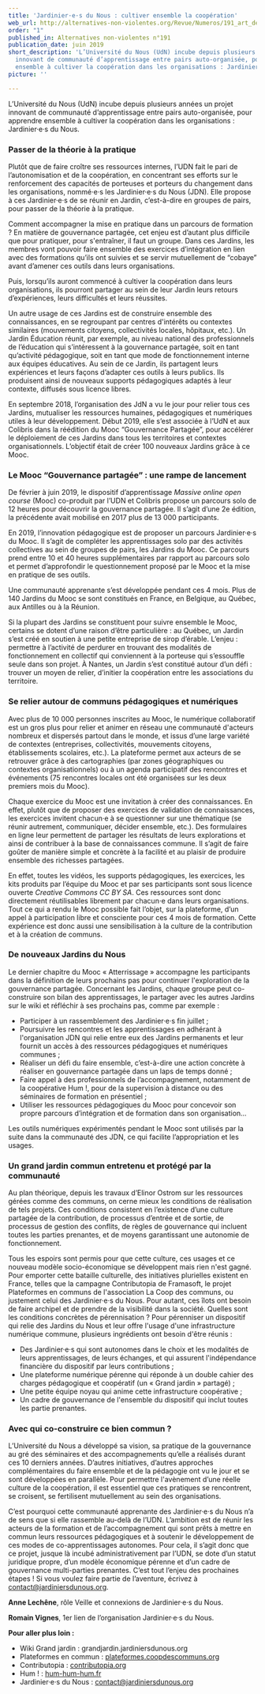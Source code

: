 ```yaml
---
title: 'Jardinier·e·s du Nous : cultiver ensemble la coopération'
web_url: http://alternatives-non-violentes.org/Revue/Numeros/191_art_de_partager_le_pouvoir
order: "1"
published_in: Alternatives non-violentes n°191
publication_date: juin 2019
short_description: 'L’Université du Nous (UdN) incube depuis plusieurs années un projet
  innovant de communauté d’apprentissage entre pairs auto-organisée, pour apprendre
  ensemble à cultiver la coopération dans les organisations : Jardinier·e·s du Nous.'
picture: ''

---
```

L’Université du Nous (UdN) incube depuis plusieurs années un projet innovant de communauté d’apprentissage entre pairs auto-organisée, pour apprendre ensemble à cultiver la coopération dans les organisations : Jardinier·e·s du Nous.

### Passer de la théorie à la pratique

Plutôt que de faire croître ses ressources internes, l’UDN fait le pari de l’autonomisation et de la coopération, en concentrant ses efforts sur le renforcement des capacités de porteuses et porteurs du changement dans les organisations, nommé·e·s les Jardinier·e·s du Nous (JDN). Elle propose à ces Jardinier·e·s de se réunir en Jardin, c’est-à-dire en groupes de pairs, pour passer de la théorie à la pratique.

Comment accompagner la mise en pratique dans un parcours de formation ? En matière de gouvernance partagée, cet enjeu est d’autant plus difficile que pour pratiquer, pour s'entraîner, il faut un groupe. Dans ces Jardins, les membres vont pouvoir faire ensemble des exercices d’intégration en lien avec des formations qu’ils ont suivies et se servir mutuellement de “cobaye” avant d’amener ces outils dans leurs organisations.

Puis, lorsqu’ils auront commencé à cultiver la coopération dans leurs organisations, ils pourront partager au sein de leur Jardin leurs retours d’expériences, leurs difficultés et leurs réussites.

Un autre usage de ces Jardins est de construire ensemble des connaissances, en se regroupant par centres d'intérêts ou contextes similaires (mouvements citoyens, collectivités locales, hôpitaux, etc.). Un Jardin Éducation réunit, par exemple, au niveau national des professionnels de l’éducation qui s’intéressent à la gouvernance partagée, soit en tant qu’activité pédagogique, soit en tant que mode de fonctionnement interne aux équipes éducatives. Au sein de ce Jardin, ils partagent leurs expériences et leurs façons d’adapter ces outils à leurs publics. Ils produisent ainsi de nouveaux supports pédagogiques adaptés à leur contexte, diffusés sous licence libres.

En septembre 2018, l’organisation des JdN a vu le jour pour relier tous ces Jardins, mutualiser les ressources humaines, pédagogiques et numériques utiles à leur développement. Début 2019, elle s’est associée à l’UdN et aux Colibris dans la réédition du Mooc “Gouvernance Partagée”, pour accélérer le déploiement de ces Jardins dans tous les territoires et contextes organisationnels. L’objectif était de créer 100 nouveaux Jardins grâce à ce Mooc.

### Le Mooc “Gouvernance partagée” : une rampe de lancement

De février à juin 2019, le dispositif d’apprentissage _Massive online open course_ (Mooc) co-produit par l’UDN et Colibris propose un parcours solo de 12 heures pour découvrir la gouvernance partagée. Il s’agit d’une 2e édition, la précédente avait mobilisé en 2017 plus de 13 000 participants.

En 2019, l’innovation pédagogique est de proposer un parcours Jardinier·e·s du Mooc. Il s’agit de compléter les apprentissages solo par des activités collectives au sein de groupes de pairs, les Jardins du Mooc. Ce parcours prend entre 10 et 40 heures supplémentaires par rapport au parcours solo et permet d’approfondir le questionnement proposé par le Mooc et la mise en pratique de ses outils.

Une communauté apprenante s’est développée pendant ces 4 mois. Plus de 140 Jardins du Mooc se sont constitués en France, en Belgique, au Québec, aux Antilles ou à la Réunion.

Si la plupart des Jardins se constituent pour suivre ensemble le Mooc, certains se dotent d’une raison d’être particulière : au Québec, un Jardin s’est créé en soutien à une petite entreprise de sirop d’érable. L’enjeu : permettre à l’activité de perdurer en trouvant des modalités de fonctionnement en collectif qui conviennent à la porteuse qui s’essouffle seule dans son projet. À Nantes, un Jardin s’est constitué autour d’un défi : trouver un moyen de relier, d’initier la coopération entre les associations du territoire.

### Se relier autour de communs pédagogiques et numériques

Avec plus de 10 000 personnes inscrites au Mooc, le numérique collaboratif est un gros plus pour relier et animer en réseau une communauté d'acteurs nombreux et dispersés partout dans le monde, et issus d’une large variété de contextes (entreprises, collectivités, mouvements citoyens, établissements scolaires, etc.). La plateforme permet aux acteurs de se retrouver grâce à des cartographies (par zones géographiques ou contextes organisationnels) ou à un agenda participatif des rencontres et événements (75 rencontres locales ont été organisées sur les deux premiers mois du Mooc).

Chaque exercice du Mooc est une invitation à créer des connaissances. En effet, plutôt que de proposer des exercices de validation de connaissances, les exercices invitent chacun·e à se questionner sur une thématique (se réunir autrement, communiquer, décider ensemble, etc.). Des formulaires en ligne leur permettent de partager les résultats de leurs explorations et ainsi de contribuer à la base de connaissances commune. Il s’agit de faire goûter de manière simple et concrète à la facilité et au plaisir de produire ensemble des richesses partagées.

En effet, toutes les vidéos, les supports pédagogiques, les exercices, les kits produits par l’équipe du Mooc et par ses participants sont sous licence ouverte _Creative Commons CC BY SA_. Ces ressources sont donc directement réutilisables librement par chacun⋅e dans leurs organisations. Tout ce qui a rendu le Mooc possible fait l’objet, sur la plateforme, d’un appel à participation libre et consciente pour ces 4 mois de formation. Cette expérience est donc aussi une sensibilisation à la culture de la contribution et à la création de communs.

### De nouveaux Jardins du Nous

Le dernier chapitre du Mooc « Atterrissage » accompagne les participants dans la définition de leurs prochains pas pour continuer l'exploration de la gouvernance partagée. Concernant les Jardins, chaque groupe peut co-construire son bilan des apprentissages, le partager avec les autres Jardins sur le wiki et réfléchir à ses prochains pas, comme par exemple :

* Participer à un rassemblement des Jardinier·e·s fin juillet ;
* Poursuivre les rencontres et les apprentissages en adhérant à l'organisation JDN qui relie entre eux des Jardins permanents et leur fournit un accès à des ressources pédagogiques et numériques communes ;
* Réaliser un défi du faire ensemble, c’est-à-dire une action concrète à réaliser en gouvernance partagée dans un laps de temps donné ;
* Faire appel à des professionnels de l’accompagnement, notamment de la coopérative Hum !, pour de la supervision à distance ou des séminaires de formation en présentiel ;
* Utiliser les ressources pédagogiques du Mooc pour concevoir son propre parcours d’intégration et de formation dans son organisation…

Les outils numériques expérimentés pendant le Mooc sont utilisés par la suite dans la communauté des JDN, ce qui facilite l’appropriation et les usages.

### Un grand jardin commun entretenu et protégé par la communauté

Au plan théorique, depuis les travaux d’Elinor Ostrom sur les ressources gérées comme des communs, on cerne mieux les conditions de réalisation de tels projets. Ces conditions consistent en l’existence d’une culture partagée de la contribution, de processus d’entrée et de sortie, de processus de gestion des conflits, de règles de gouvernance qui incluent toutes les parties prenantes, et de moyens garantissant une autonomie de fonctionnement.

Tous les espoirs sont permis pour que cette culture, ces usages et ce nouveau modèle socio-économique se développent mais rien n'est gagné. Pour emporter cette bataille culturelle, des initiatives plurielles existent en France, telles que la campagne Contributopia de Framasoft, le projet Plateformes en communs de l'association La Coop des communs, ou justement celui des Jardinier·e·s du Nous. Pour autant, ces îlots ont besoin de faire archipel et de prendre de la visibilité dans la société. Quelles sont les conditions concrètes de pérennisation ? Pour pérenniser un dispositif qui relie des Jardins du Nous et leur offre l'usage d'une infrastructure numérique commune, plusieurs ingrédients ont besoin d'être réunis :

* Des Jardinier·e·s qui sont autonomes dans le choix et les modalités de leurs apprentissages, de leurs échanges, et qui assurent l'indépendance financière du dispositif par leurs contributions ;
* Une plateforme numérique pérenne qui réponde à un double cahier des charges pédagogique et coopératif (un « Grand jardin » partagé) ;
* Une petite équipe noyau qui anime cette infrastructure coopérative ;
* Un cadre de gouvernance de l'ensemble du dispositif qui inclut toutes les partie prenantes.

### Avec qui co-construire ce bien commun ?

L’Université du Nous a développé sa vision, sa pratique de la gouvernance au gré des séminaires et des accompagnements qu’elle a réalisés durant ces 10 derniers années. D’autres initiatives, d’autres approches complémentaires du faire ensemble et de la pédagogie ont vu le jour et se sont développées en parallèle. Pour permettre l'avènement d’une réelle culture de la coopération, il est essentiel que ces pratiques se rencontrent, se croisent, se fertilisent mutuellement au sein des organisations.

C’est pourquoi cette communauté apprenante des Jardinier·e·s du Nous n’a de sens que si elle rassemble au-delà de l’UDN. L’ambition est de réunir les acteurs de la formation et de l’accompagnement qui sont prêts à mettre en commun leurs ressources pédagogiques et à soutenir le développement de ces modes de co-apprentissages autonomes. Pour cela, il s’agit donc que ce projet, jusque là incubé administrativement par l’UDN, se dote d’un statut juridique propre, d’un modèle économique pérenne et d’un cadre de gouvernance multi-parties prenantes. C’est tout l’enjeu des prochaines étapes ! Si vous voulez faire partie de l’aventure, écrivez à [contact@jardiniersdunous.org](file:///h).

**Anne Lechêne**, rôle Veille et connexions de Jardinier·e·s du Nous.

**Romain Vignes**, 1er lien de l’organisation Jardinier·e·s du Nous.

**Pour aller plus loin :**

* Wiki Grand jardin : grandjardin.jardiniersdunous.org
* Plateformes en commun : [plateformes.coopdescommuns.org](file:///h)
* Contributopia : [contributopia.org](file:///h)
* Hum ! : [hum-hum-hum.fr](file:///h)
* Jardinier·e·s du Nous : [contact@jardiniersdunous.org](file:///h)